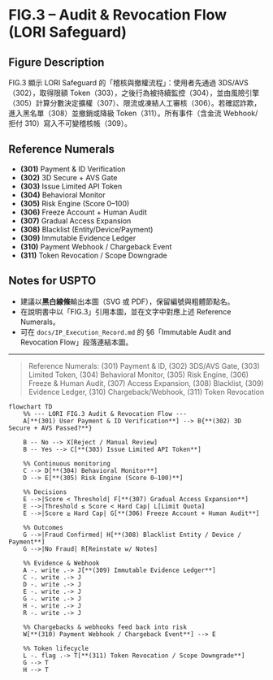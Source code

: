 # FIG.3 – Audit & Revocation Flow (LORI Safeguard)


## Figure Description
FIG.3 顯示 LORI Safeguard 的「稽核與撤權流程」：使用者先通過 3DS/AVS（302），取得限額 Token（303），之後行為被持續監控（304），並由風險引擎（305）計算分數決定擴權（307）、限流或凍結人工審核（306）。若確認詐欺，進入黑名單（308）並撤銷或降級 Token（311）。所有事件（含金流 Webhook/拒付 310）寫入不可變稽核帳（309）。

## Reference Numerals
- **(301)** Payment & ID Verification  
- **(302)** 3D Secure + AVS Gate  
- **(303)** Issue Limited API Token  
- **(304)** Behavioral Monitor  
- **(305)** Risk Engine (Score 0–100)  
- **(306)** Freeze Account + Human Audit  
- **(307)** Gradual Access Expansion  
- **(308)** Blacklist (Entity/Device/Payment)  
- **(309)** Immutable Evidence Ledger  
- **(310)** Payment Webhook / Chargeback Event  
- **(311)** Token Revocation / Scope Downgrade

## Notes for USPTO
- 建議以**黑白線條**輸出本圖（SVG 或 PDF），保留編號與粗體節點名。  
- 在說明書中以「FIG.3」引用本圖，並在文字中對應上述 Reference Numerals。  
- 可在 `docs/IP_Execution_Record.md` 的 §6「Immutable Audit and Revocation Flow」段落連結本圖。
----

> Reference Numerals: (301) Payment & ID, (302) 3DS/AVS Gate, (303) Limited Token, (304) Behavioral Monitor, (305) Risk Engine, (306) Freeze & Human Audit, (307) Access Expansion, (308) Blacklist, (309) Evidence Ledger, (310) Chargeback/Webhook, (311) Token Revocation

```mermaid
flowchart TD
    %% --- LORI FIG.3 Audit & Revocation Flow ---
    A[**(301) User Payment & ID Verification**] --> B{**(302) 3D Secure + AVS Passed?**}

    B -- No --> X[Reject / Manual Review]
    B -- Yes --> C[**(303) Issue Limited API Token**]

    %% Continuous monitoring
    C --> D[**(304) Behavioral Monitor**]
    D --> E[**(305) Risk Engine (Score 0–100)**]

    %% Decisions
    E -->|Score < Threshold| F[**(307) Gradual Access Expansion**]
    E -->|Threshold ≤ Score < Hard Cap| L[Limit Quota]
    E -->|Score ≥ Hard Cap| G[**(306) Freeze Account + Human Audit**]

    %% Outcomes
    G -->|Fraud Confirmed| H[**(308) Blacklist Entity / Device / Payment**]
    G -->|No Fraud| R[Reinstate w/ Notes]

    %% Evidence & Webhook
    A -. write .-> J[**(309) Immutable Evidence Ledger**]
    C -. write .-> J
    D -. write .-> J
    E -. write .-> J
    G -. write .-> J
    H -. write .-> J
    R -. write .-> J

    %% Chargebacks & webhooks feed back into risk
    W[**(310) Payment Webhook / Chargeback Event**] --> E

    %% Token lifecycle
    L -. flag .-> T[**(311) Token Revocation / Scope Downgrade**]
    G --> T
    H --> T



